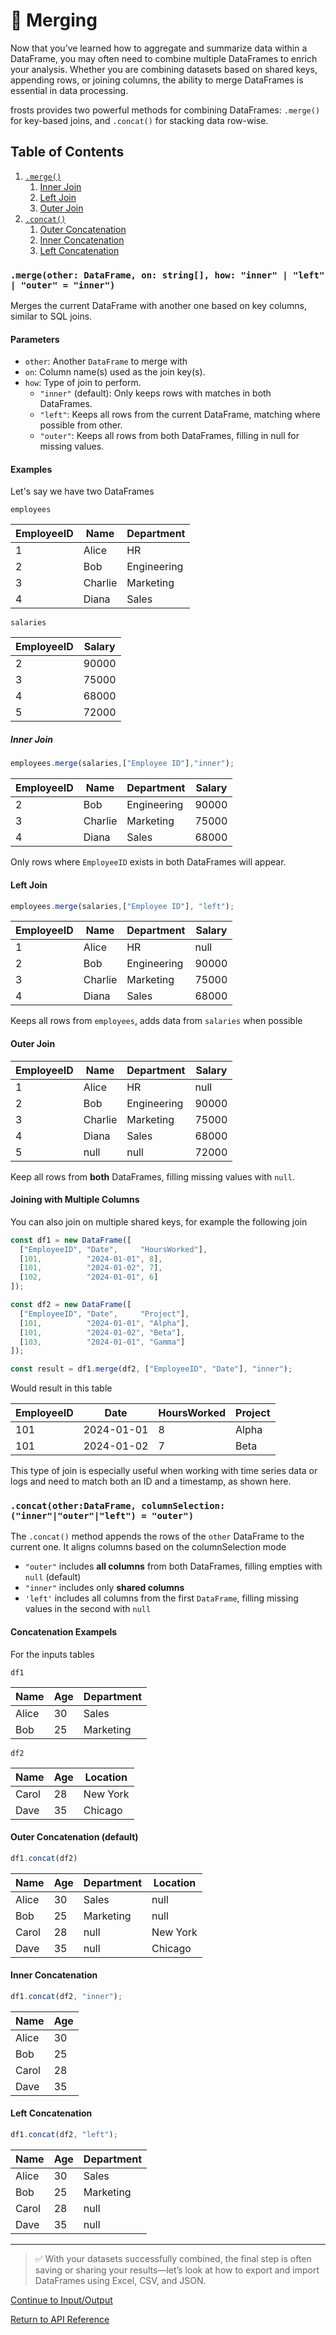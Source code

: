 # 🔗 Merging

Now that you’ve learned how to aggregate and summarize data within a DataFrame, you may often need to combine multiple DataFrames to enrich your analysis. Whether you are combining datasets based on shared keys, appending rows, or joining columns, the ability to merge DataFrames is essential in data processing.

frosts provides two powerful methods for combining DataFrames: `.merge()` for key-based joins, and `.concat()` for stacking data row-wise.

## Table of Contents

1. [`.merge()`](#mergeother-dataframe-on-string-how-inner--left--outer--inner)
    1. [Inner Join](#inner-join)
    2. [Left Join](#left-join)
    3. [Outer Join](#outer-join)
2. [`.concat()`](#concatotherdataframe-columnselection-innerouterleft--outer)
    1. [Outer Concatenation](#outer-concatenation-default)
    2. [Inner Concatenation](#inner-concatenation)
    3. [Left Concatenation](#left-concatenation)

### `.merge(other: DataFrame, on: string[], how: "inner" | "left" | "outer" = "inner")`

Merges the current DataFrame with another one based on key columns, similar to SQL joins.

#### Parameters

- `other`: Another `DataFrame` to merge with
- `on`: Column name(s) used as the join key(s).
- `how`: Type of join to perform.
  - `"inner"` (default): Only keeps rows with matches in both DataFrames.
  - `"left"`: Keeps all rows from the current DataFrame, matching where possible from other.
  - `"outer"`: Keeps all rows from both DataFrames, filling in null for missing values.

#### Examples

Let's say we have two DataFrames

`employees`

| EmployeeID | Name    | Department  |
|------------|---------|-------------|
| 1          | Alice   | HR          |
| 2          | Bob     | Engineering |
| 3          | Charlie | Marketing   |
| 4          | Diana   | Sales       |

`salaries`

| EmployeeID | Salary |
|------------|--------|
| 2          | 90000  |
| 3          | 75000  |
| 4          | 68000  |
| 5          | 72000  |

##### Inner Join

```ts
employees.merge(salaries,["Employee ID"],"inner");
```

| EmployeeID | Name    | Department  | Salary |
|------------|---------|-------------|--------|
| 2          | Bob     | Engineering | 90000  |
| 3          | Charlie | Marketing   | 75000  |
| 4          | Diana   | Sales       | 68000  |

Only rows where `EmployeeID` exists in both DataFrames will appear.

#### Left Join

```ts
employees.merge(salaries,["Employee ID"], "left");
```

| EmployeeID | Name    | Department  | Salary |
|------------|---------|-------------|--------|
| 1          | Alice   | HR          | null   |
| 2          | Bob     | Engineering | 90000  |
| 3          | Charlie | Marketing   | 75000  |
| 4          | Diana   | Sales       | 68000  |

Keeps all rows from `employees`, adds data from `salaries` when possible

#### Outer Join

| EmployeeID | Name    | Department  | Salary |
|------------|---------|-------------|--------|
| 1          | Alice   | HR          | null   |
| 2          | Bob     | Engineering | 90000  |
| 3          | Charlie | Marketing   | 75000  |
| 4          | Diana   | Sales       | 68000  |
| 5          | null    | null        | 72000  |

Keep all rows from **both** DataFrames, filling missing values with `null`.

#### Joining with Multiple Columns

You can also join on multiple shared keys, for example the following join

```ts
const df1 = new DataFrame([
  ["EmployeeID", "Date",     "HoursWorked"],
  [101,          "2024-01-01", 8],
  [101,          "2024-01-02", 7],
  [102,          "2024-01-01", 6]
]);

const df2 = new DataFrame([
  ["EmployeeID", "Date",     "Project"],
  [101,          "2024-01-01", "Alpha"],
  [101,          "2024-01-02", "Beta"],
  [103,          "2024-01-01", "Gamma"]
]);

const result = df1.merge(df2, ["EmployeeID", "Date"], "inner");
```

Would result in this table

| EmployeeID | Date       | HoursWorked | Project |
|------------|------------|-------------|---------|
| 101        | 2024-01-01 | 8           | Alpha   |
| 101        | 2024-01-02 | 7           | Beta    |

This type of join is especially useful when working with time series data or logs and need to match both an ID and a timestamp, as shown here.

### `.concat(other:DataFrame, columnSelection: ("inner"|"outer"|"left") = "outer")`

The `.concat()` method appends the rows of the `other` DataFrame to the current one. It aligns columns based on the columnSelection mode

- `"outer"` includes **all columns** from both DataFrames, filling empties with `null` (default)
- `"inner"` includes only **shared columns**
- `'left'` includes all columns from the first `DataFrame`, filling missing values in the second with `null`

#### Concatenation Exampels

For the inputs tables

`df1`

| Name   | Age | Department |
|--------|-----|------------|
| Alice  | 30  | Sales      |
| Bob    | 25  | Marketing  |

`df2`

| Name   | Age | Location   |
|--------|-----|------------|
| Carol  | 28  | New York   |
| Dave   | 35  | Chicago    |

#### Outer Concatenation (default)

```ts
df1.concat(df2)
```

| Name   | Age | Department | Location  |
|--------|-----|------------|-----------|
| Alice  | 30  | Sales      | null      |
| Bob    | 25  | Marketing  | null      |
| Carol  | 28  | null       | New York  |
| Dave   | 35  | null       | Chicago   |

#### Inner Concatenation

```ts
df1.concat(df2, "inner");
```

| Name   | Age |
|--------|-----|
| Alice  | 30  |
| Bob    | 25  |
| Carol  | 28  |
| Dave   | 35  |

#### Left Concatenation

```ts
df1.concat(df2, "left");
```

| Name   | Age | Department |
|--------|-----|------------|
| Alice  | 30  | Sales      |
| Bob    | 25  | Marketing  |
| Carol  | 28  | null       |
| Dave   | 35  | null       |

---

>✅ With your datasets successfully combined, the final step is often saving or sharing your results—let’s look at how to export and import DataFrames using Excel, CSV, and JSON.

[Continue to Input/Output](outputs.md)

[Return to API Reference](../../index.md)
